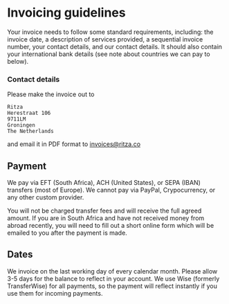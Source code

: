 # Invoicing guidelines

Your invoice needs to follow some standard requirements, including: the invoice date, a description of services provided, a sequential invoice number,
your contact details, and our contact details. It should also contain your international bank details (see note about countries we can pay to below).

### Contact details
Please make the invoice out to 

```
Ritza
Herestraat 106
9711LM
Groningen
The Netherlands
```

and email it in PDF format to invoices@ritza.co

## Payment

We pay via EFT (South Africa), ACH (United States), or SEPA (IBAN) transfers (most of Europe). We cannot pay via PayPal, Crypocurrency, or any other custom provider.

You will not be charged transfer fees and will receive the full agreed amount. If you are in South Africa and have not received money from abroad recently, you will 
need to fill out a short online form which will be emailed to you after the payment is made.

## Dates

We invoice on the last working day of every calendar month. Please allow 3-5 days for the balance to reflect in your account. We use Wise (formerly TransferWise) 
for all payments, so the payment will reflect instantly if you use them for incoming payments.



